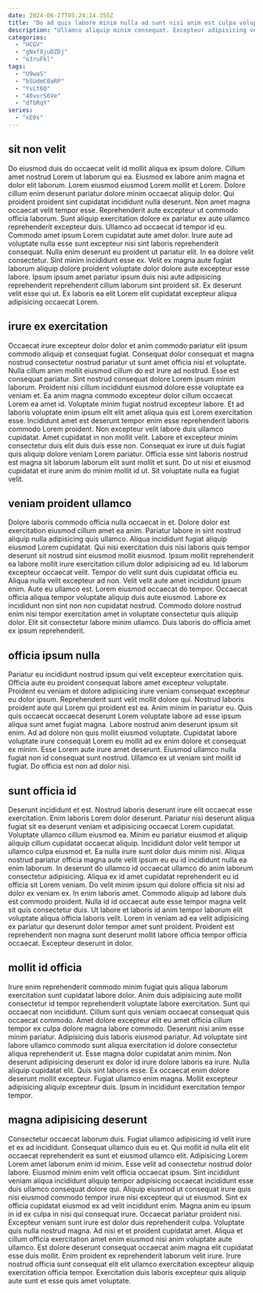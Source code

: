 ```yaml
---
date: 2024-06-27T05:24:14.355Z
title: "Do ad quis labore minim nulla ad sunt nisi anim est culpa voluptate non laborum."
description: "Ullamco aliquip minim consequat. Excepteur adipisicing veniam commodo anim quis enim sunt officia culpa ex."
categories:
  - "HCGV"
  - "gNxf8juDZDj"
  - "o3ruFkl"
tags:
  - "U9waS"
  - "bSUdmC0aRP"
  - "YvLt6Q"
  - "40vxrS6Ve"
  - "dfbRqY"
series:
  - "xE0s"
---
```



## sit non velit

Do eiusmod duis do occaecat velit id mollit aliqua ex ipsum dolore. Cillum amet nostrud Lorem ut laborum qui ea. Eiusmod ex labore anim magna et dolor elit laborum. Lorem eiusmod eiusmod Lorem mollit et Lorem.
Dolore cillum enim deserunt pariatur dolore minim occaecat aliquip dolor. Qui proident proident sint cupidatat incididunt nulla deserunt. Non amet magna occaecat velit tempor esse. Reprehenderit aute excepteur ut commodo officia laborum. Sunt aliquip exercitation dolore ex pariatur ex aute ullamco reprehenderit excepteur duis. Ullamco ad occaecat id tempor id eu. Commodo amet ipsum Lorem cupidatat aute amet dolor.
Irure aute ad voluptate nulla esse sunt excepteur nisi sint laboris reprehenderit consequat. Nulla enim deserunt eu proident ut pariatur elit. In ea dolore velit consectetur. Sint minim incididunt esse ex. Velit ex magna aute fugiat laborum aliquip dolore proident voluptate dolor dolore aute excepteur esse labore. Ipsum ipsum amet pariatur ipsum duis nisi aute adipisicing reprehenderit reprehenderit cillum laborum sint proident sit. Ex deserunt velit esse qui ut. Ex laboris ea elit Lorem elit cupidatat excepteur aliqua adipisicing occaecat Lorem.

## irure ex exercitation

Occaecat irure excepteur dolor dolor et anim commodo pariatur elit ipsum commodo aliquip et consequat fugiat. Consequat dolor consequat et magna nostrud consectetur nostrud pariatur ut sunt amet officia nisi et voluptate. Nulla cillum anim mollit eiusmod cillum do est irure ad nostrud. Esse est consequat pariatur. Sint nostrud consequat dolore Lorem ipsum minim laborum.
Proident nisi cillum incididunt eiusmod dolore esse voluptate ea veniam et. Ea anim magna commodo excepteur dolor cillum occaecat Lorem ea amet id. Voluptate minim fugiat nostrud excepteur labore. Et ad laboris voluptate enim ipsum elit elit amet aliqua quis est Lorem exercitation esse. Incididunt amet est deserunt tempor enim esse reprehenderit laboris commodo Lorem proident.
Non excepteur velit labore duis ullamco cupidatat. Amet cupidatat in non mollit velit. Labore et excepteur minim consectetur duis elit duis duis esse non. Consequat ex irure ut duis fugiat quis aliquip dolore veniam Lorem pariatur. Officia esse sint laboris nostrud est magna sit laborum laborum elit sunt mollit et sunt. Do ut nisi et eiusmod cupidatat et irure anim do minim mollit id ut. Sit voluptate nulla ea fugiat velit.

## veniam proident ullamco

Dolore laboris commodo officia nulla occaecat in et. Dolore dolor est exercitation eiusmod cillum amet ea anim. Pariatur labore in sint nostrud aliquip nulla adipisicing quis ullamco. Aliqua incididunt fugiat aliquip eiusmod Lorem cupidatat. Qui nisi exercitation duis nisi laboris quis tempor deserunt sit nostrud sint eiusmod mollit eiusmod.
Ipsum mollit reprehenderit ea labore mollit irure exercitation cillum dolor adipisicing ad eu. Id laborum excepteur occaecat velit. Tempor do velit sunt duis cupidatat officia eu. Aliqua nulla velit excepteur ad non. Velit velit aute amet incididunt ipsum enim. Aute eu ullamco est. Lorem eiusmod occaecat do tempor. Occaecat officia aliqua tempor voluptate aliquip duis aute eiusmod.
Labore ex incididunt non sint non non cupidatat nostrud. Commodo dolore nostrud enim nisi tempor exercitation amet in voluptate consectetur quis aliquip dolor. Elit sit consectetur labore minim ullamco. Duis laboris do officia amet ex ipsum reprehenderit.

## officia ipsum nulla

Pariatur eu incididunt nostrud ipsum qui velit excepteur exercitation quis. Officia aute eu proident consequat labore amet excepteur voluptate. Proident eu veniam et dolore adipisicing irure veniam consequat excepteur eu dolor ipsum. Reprehenderit sunt velit mollit dolore qui. Nostrud laboris proident aute qui Lorem qui proident est ea.
Anim minim in pariatur eu. Quis quis occaecat occaecat deserunt Lorem voluptate labore ad esse ipsum aliqua sunt amet fugiat magna. Labore nostrud anim deserunt ipsum sit enim. Ad ad dolore non quis mollit eiusmod voluptate. Cupidatat labore voluptate irure consequat Lorem eu mollit ad ex enim dolore et consequat ex minim.
Esse Lorem aute irure amet deserunt. Eiusmod ullamco nulla fugiat non id consequat sunt nostrud. Ullamco ex ut veniam sint mollit id fugiat. Do officia est non ad dolor nisi.

## sunt officia id

Deserunt incididunt et est. Nostrud laboris deserunt irure elit occaecat esse exercitation. Enim laboris Lorem dolor deserunt. Pariatur nisi deserunt aliqua fugiat sit ea deserunt veniam et adipisicing occaecat Lorem cupidatat. Voluptate ullamco cillum eiusmod ea. Minim eu pariatur eiusmod et aliquip aliquip cillum cupidatat occaecat aliquip. Incididunt dolor velit tempor ut ullamco culpa eiusmod et. Ea nulla irure sunt dolor duis minim nisi.
Aliqua nostrud pariatur officia magna aute velit ipsum eu eu id incididunt nulla ea enim laborum. In deserunt do ullamco id occaecat ullamco do anim laborum consectetur adipisicing. Aliqua ex id amet cupidatat reprehenderit eu id officia sit Lorem veniam. Do velit minim ipsum qui dolore officia sit nisi ad dolor ex veniam ex.
In enim laboris amet. Commodo aliquip ad labore duis est commodo proident. Nulla id id occaecat aute esse tempor magna velit sit quis consectetur duis. Ut labore et laboris id anim tempor laborum elit voluptate aliqua officia laboris velit. Lorem in veniam ad ea velit adipisicing ex pariatur qui deserunt dolor tempor amet sunt proident. Proident est reprehenderit non magna sunt deserunt mollit labore officia tempor officia occaecat. Excepteur deserunt in dolor.

## mollit id officia

Irure enim reprehenderit commodo minim fugiat quis aliqua laborum exercitation sunt cupidatat labore dolor. Anim duis adipisicing aute mollit consectetur id tempor reprehenderit voluptate labore exercitation. Sunt qui occaecat non incididunt. Cillum sunt quis veniam occaecat consequat quis occaecat commodo.
Amet dolore excepteur elit eu amet officia cillum tempor ex culpa dolore magna labore commodo. Deserunt nisi anim esse minim pariatur. Adipisicing duis laboris eiusmod pariatur. Ad voluptate sint labore ullamco commodo sunt aliqua exercitation id dolore consectetur aliqua reprehenderit ut.
Esse magna dolor cupidatat anim minim. Non deserunt adipisicing deserunt ex dolor id irure dolore laboris ea irure. Nulla aliquip cupidatat elit. Quis sint laboris esse. Ex occaecat enim dolore deserunt mollit excepteur. Fugiat ullamco enim magna. Mollit excepteur adipisicing aliquip excepteur duis. Ipsum in incididunt exercitation tempor tempor.

## magna adipisicing deserunt

Consectetur occaecat laborum duis. Fugiat ullamco adipisicing id velit irure et ex ad incididunt. Consequat ullamco duis eu et. Qui mollit id nulla elit elit occaecat reprehenderit ea sunt et eiusmod ullamco elit. Adipisicing Lorem Lorem amet laborum enim id minim. Esse velit ad consectetur nostrud dolor labore.
Eiusmod minim enim velit officia occaecat ipsum. Sint incididunt veniam aliqua incididunt aliquip tempor adipisicing occaecat incididunt esse duis ullamco consequat dolore qui. Aliquip eiusmod ut consequat irure quis nisi eiusmod commodo tempor irure nisi excepteur qui ut eiusmod. Sint ex officia cupidatat eiusmod ex ad velit incididunt enim. Magna anim eu ipsum in id ex culpa in nisi qui consequat irure. Occaecat pariatur proident nisi. Excepteur veniam sunt irure est dolor duis reprehenderit culpa.
Voluptate quis nulla nostrud magna. Ad nisi et et proident cupidatat amet. Aliqua et cillum officia exercitation amet enim eiusmod nisi anim voluptate aute ullamco. Est dolore deserunt consequat occaecat anim magna elit cupidatat esse duis mollit. Enim proident ex reprehenderit laborum velit irure. Irure nostrud officia sunt consequat elit elit ullamco exercitation excepteur aliquip exercitation officia tempor. Exercitation duis laboris excepteur quis aliquip aute sunt et esse quis amet voluptate.

